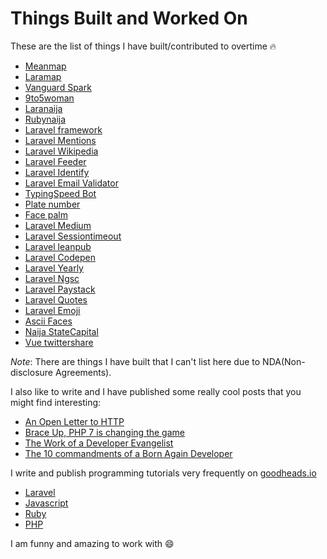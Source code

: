 # Things Built and Worked On

These are the list of things I have built/contributed to overtime :fire:

* [Meanmap](http://meanmap.com)
* [Laramap](https://laramap.com)
* [Vanguard Spark](http://www.thesparkng.com/)
* [9to5woman](http://9to5woman.com/)
* [Laranaija](http://laranaija.com)
* [Rubynaija](http://rubynaija.com)
* [Laravel framework](https://github.com/laravel/framework)
* [Laravel Mentions](https://github.com/unicodeveloper/laravel-mentions)
* [Laravel Wikipedia](https://github.com/unicodeveloper/laravel-wikipedia)
* [Laravel Feeder](https://github.com/unicodeveloper/laravel-feeder)
* [Laravel Identify](https://github.com/unicodeveloper/laravel-identify)
* [Laravel Email Validator](https://github.com/unicodeveloper/laravel-email-validator)
* [TypingSpeed Bot](https://github.com/unicodeveloper/typingspeed-bot)
* [Plate number](https://github.com/unicodeveloper/plate-number)
* [Face palm](https://github.com/unicodeveloper/face-palm)
* [Laravel Medium](https://github.com/unicodeveloper/laravel-medium)
* [Laravel Sessiontimeout](https://github.com/unicodeveloper/laravel-sessiontimeout)
* [Laravel leanpub](https://github.com/unicodeveloper/laravel-leanpub)
* [Laravel Codepen](https://github.com/unicodeveloper/laravel-codepen)
* [Laravel Yearly](https://github.com/unicodeveloper/laravel-yearly)
* [Laravel Ngsc](https://github.com/unicodeveloper/laravel-ngsc)
* [Laravel Paystack](https://github.com/unicodeveloper/laravel-paystack)
* [Laravel Quotes](https://github.com/unicodeveloper/laravel-quotes)
* [Laravel Emoji](https://github.com/unicodeveloper/laravel-emoji)
* [Ascii Faces](https://github.com/unicodeveloper/cool-ascii-faces)
* [Naija StateCapital](https://github.com/unicodeveloper/naija-statecapital)
* [Vue twittershare](https://github.com/unicodeveloper/vue-twittershare)

*Note*: There are things I have built that I can't list here due to NDA(Non-disclosure Agreements).

I also like to write and I have published some really cool posts that you might find interesting:

* [An Open Letter to HTTP](https://medium.com/@unicodeveloper/an-open-letter-to-http-85cec63a5c2#.33pzm8l3f)
* [Brace Up, PHP 7 is changing the game](https://medium.com/@unicodeveloper/brace-up-php-7-is-changing-the-game-1ad2343cd67f#.lgfyf21dq)
* [The Work of a Developer Evangelist](https://medium.com/@unicodeveloper/the-work-of-a-developer-evangelist-d01dcf2b3b31#.937xttm6q)
* [The 10 commandments of a Born Again Developer](https://medium.com/@unicodeveloper/the-work-of-a-developer-evangelist-d01dcf2b3b31#.937xttm6q)

I write and publish programming tutorials very frequently on [goodheads.io](http://goodheads.io)

* [Laravel](http://goodheads.io/category/laravel/)
* [Javascript](http://goodheads.io/category/javascript/)
* [Ruby](http://goodheads.io/category/ruby/)
* [PHP](http://goodheads.io/category/php/)

I am funny and amazing to work with :smile:
